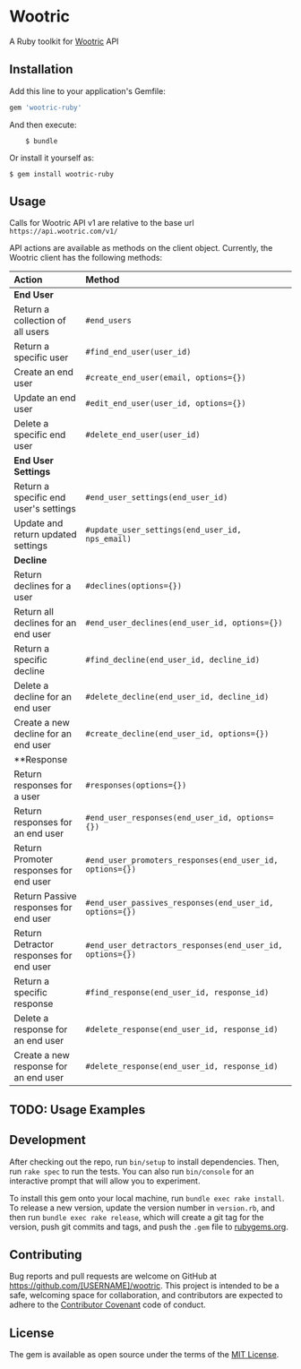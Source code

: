 # Wootric

A Ruby toolkit for [Wootric](https://www.wootric.com/) API

## Installation

Add this line to your application's Gemfile:

```ruby
gem 'wootric-ruby'
```
And then execute:

		$ bundle

Or install it yourself as:

    $ gem install wootric-ruby

## Usage

Calls for Wootric API v1 are relative to the base url ``https://api.wootric.com/v1/``

API actions are available as methods on the client object. Currently, the Wootric client has the following methods:

| Action 																	 | Method             					                           |
|:-----------------------------------------|:--------------------------------------------------------|
| **End User**                             |                   					                             |
| Return a collection of all users        | `#end_users`           																 |
| Return a specific user         	       | `#find_end_user(user_id)`                               |
| Create an end user 			    	           | `#create_end_user(email, options={})`                   |
| Update an end user                       | `#edit_end_user(user_id, options={})`                   |
|	Delete a specific end user 							 | `#delete_end_user(user_id)`										         |
| **End User Settings**                    |                   					                             |
| Return a specific end user's settings    | `#end_user_settings(end_user_id)`                       |
| Update and return updated settings       | `#update_user_settings(end_user_id, nps_email)`         |
| **Decline**                              |                   					                             |
| Return declines for a user               | `#declines(options={})`                                 |
| Return all declines for an end user      | `#end_user_declines(end_user_id, options={})`			     |
| Return a specific decline                | `#find_decline(end_user_id, decline_id)`                |
| Delete a decline for an end user         | `#delete_decline(end_user_id, decline_id)` 						 |
| Create a new decline for an end user 		 | `#create_decline(end_user_id, options={})`              |
| **Response															 |                      																	 |
| Return responses for a user              | `#responses(options={})`                					       |
| Return responses for an end user         | `#end_user_responses(end_user_id, options={})`          |
| Return Promoter responses for end user   | `#end_user_promoters_responses(end_user_id, options={})`|
| Return Passive responses for end user    | `#end_user_passives_responses(end_user_id, options={})` |
| Return Detractor responses for end user  | `#end_user_detractors_responses(end_user_id, options={})`|
| Return a specific response 							 | `#find_response(end_user_id, response_id)`              |
| Delete a response for an end user        | `#delete_response(end_user_id, response_id)`            |
| Create a new response for an end user    | `#delete_response(end_user_id, response_id)`            |

## TODO: Usage Examples

## Development

After checking out the repo, run `bin/setup` to install dependencies. Then, run `rake spec` to run the tests. You can also run `bin/console` for an interactive prompt that will allow you to experiment.

To install this gem onto your local machine, run `bundle exec rake install`. To release a new version, update the version number in `version.rb`, and then run `bundle exec rake release`, which will create a git tag for the version, push git commits and tags, and push the `.gem` file to [rubygems.org](https://rubygems.org).

## Contributing

Bug reports and pull requests are welcome on GitHub at https://github.com/[USERNAME]/wootric. This project is intended to be a safe, welcoming space for collaboration, and contributors are expected to adhere to the [Contributor Covenant](http://contributor-covenant.org) code of conduct.

## License

The gem is available as open source under the terms of the [MIT License](http://opensource.org/licenses/MIT).